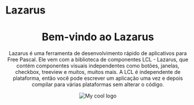 # Lazarus
<div align="center">
   <h1>Bem-vindo ao Lazarus</h1>
</div>
<div align="center">
   <p>Lazarus é uma ferramenta de desenvolvimento rápido de aplicativos para Free Pascal.
      Ele vem com a biblioteca de componentes LCL - Lazarus, que contém
      componentes visuais independentes como botões, janelas, checkbox, treeview e
      muitos, muitos mais. A LCL é independente de plataforma, então você pode escrever um
      aplicação uma vez e depois compilar para várias plataformas sem alterar o código.
   <p>
</div>
<div align="center">
   <img src="https://user-images.githubusercontent.com/66562175/180653775-114141e0-4153-4855-aba1-7c51700f6ca0.jpg" alt="My cool logo"/>
</div>
